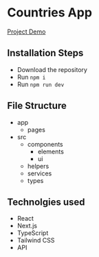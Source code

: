 # Countries App

[Project Demo](https://next-countries-orpin.vercel.app/)

## Installation Steps

-   Download the repository
-   Run `npm i`
-   Run `npm run dev`

## File Structure

-   app
    -   pages
-   src
    -   components
        -   elements
        -   ui
    -   helpers
    -   services
    -   types

## Technolgies used

-   React
-   Next.js
-   TypeScript
-   Tailwind CSS
-   API
